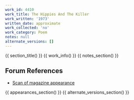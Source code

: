 ```yaml
---
work_id: 4410
work_title: The Hippies And The Killer
work_written: '1973'
written_date: approximate
work_collected: 'no'
work_category: Poem
notes: null
alternate_versions: []
---
```


{{ section_title() }}
{{ work_info() }}
{{ notes_section() }}
## Forum References
- [Scan of magazine appearance](https://bukowskiforum.com/threads/the-hippies-and-the-killer.6963/)

{{ appearances_section() }}
{{ alternate_versions_section() }}